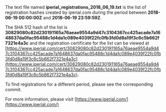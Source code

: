 The text file named **iperial_registrations_2018_06_19.txt** is the list of registration hashes created by iperial.com during the period between **2018-06-19 00:00:00Z** and **2018-06-19 23:59:59Z**.

The SHA 512 hash of the list is **30829080c82d230191165a76aeae9554a9d47c3104367cc425acade7a1648637da0fac95488c1d4da1c089e4039f22fc0fb3fd0d8a19f3c6c5b662f7321e4a3c** and the registration certificate for the list can be viewed at [https://www.iperial.com/cert/30829080c82d230191165a76aeae9554a9d47c3104367cc425acade7a1648637da0fac95488c1d4da1c089e4039f22fc0fb3fd0d8a19f3c6c5b662f7321e4a3c](https://www.iperial.com/cert/30829080c82d230191165a76aeae9554a9d47c3104367cc425acade7a1648637da0fac95488c1d4da1c089e4039f22fc0fb3fd0d8a19f3c6c5b662f7321e4a3c).

To find registrations for a different period, please see the corresponding commit.

For more information, please visit [https://www.iperial.com/](https://www.iperial.com/)

